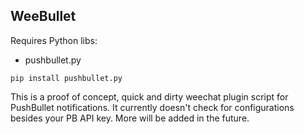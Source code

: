 ## WeeBullet

Requires Python libs:
* pushbullet.py

`pip install pushbullet.py`

This is a proof of concept, quick and dirty weechat plugin script for PushBullet notifications.
It currently doesn't check for configurations besides your PB API key.  More will be added in the future.

